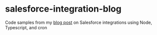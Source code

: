 # salesforce-integration-blog
Code samples from my [blog post](https://dylanwooters.wordpress.com/2021/09/29/simple-salesforce-integrations-with-node-typescript-and-cron/) on Salesforce integrations using Node, Typescript, and cron
